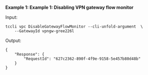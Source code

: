 **Example 1: Example 1: Disabling VPN gateway flow monitor**



Input: 

```
tccli vpc DisableGatewayFlowMonitor --cli-unfold-argument  \
    --GatewayId vpngw-gree226l
```

Output: 
```
{
    "Response": {
        "RequestId": "627c2362-890f-4f9e-9158-5e457b80d48b"
    }
}
```

